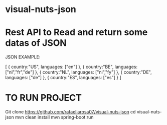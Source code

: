 # visual-nuts-json

# Rest API to Read and return some datas of JSON

JSON EXAMPLE:

[
{
country:"US",
languages: ["en"]
},
{
country:"BE",
languages: ["nl","fr","de"]
},
{
country:"NL",
languages: ["nl","fy"]
},
{
country:"DE",
languages: ["de"]
},
{
country:"ES",
languages: ["es"]
}
]





# TO RUN PROJECT

Git clone https://github.com/rafaellarosa07/visual-nuts-json
cd visual-nuts-json
mvn clean install
mvn spring-boot:run





